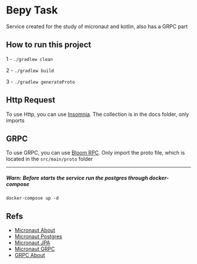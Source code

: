 # Bepy Task

Service created for the study of micronaut and kotlin, also has a GRPC part

## How to run this project

1 - ```./gradlew clean```

2 - ```./gradlew build```

3 - ```./gradlew generateProto```

## Http Request

To use Http, you can use [Insomnia](https://insomnia.rest/download/core/?&ref=https%3A%2F%2Fwww.google.com.br%2F). The collection is in the docs folder, only imports

## GRPC 

To use GRPC, you can use [Bloom RPC](https://github.com/uw-labs/bloomrpc). Only import the proto file, which is located in the ```src/main/proto``` folder

----
##### Warn: Before starts the service run the postgres through docker-compose

```docker-compose up -d```

## Refs
* [Micronaut About](https://medium.com/@jvoliveiran/micronaut-uma-vis%C3%A3o-geral-1f640c5a7ad4#:~:text=Lan%C3%A7ado%20oficialmente%20em%2023%20de%20outubro%20de%202018%2C%20o%20Micronaut,forma%20modular%20e%20facilmente%20test%C3%A1vel.)
* [Micronaut Postgres](https://dzone.com/articles/micronaut-cloud-jpa)
* [Micronaut JPA](https://guides.micronaut.io/micronaut-data-access-jpa-hibernate/guide/index.html)
* [Micronaut GRPC](https://micronaut-projects.github.io/micronaut-grpc/snapshot/guide/index.html)
* [GRPC About](https://grpc.io/docs/languages/kotlin/)